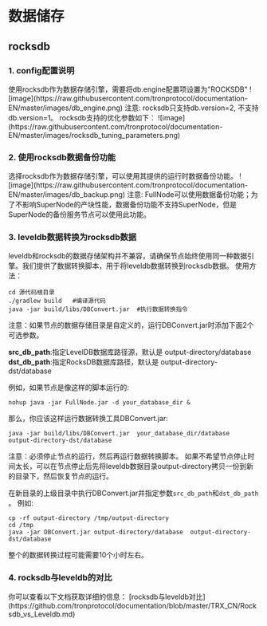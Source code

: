 # 数据储存

## rocksdb
<h3> 1. config配置说明 </h3>
 使用rocksdb作为数据存储引擎，需要将db.engine配置项设置为"ROCKSDB"
 ![image](https://raw.githubusercontent.com/tronprotocol/documentation-EN/master/images/db_engine.png)
 注意: rocksdb只支持db.version=2, 不支持db.version=1。
 rocksdb支持的优化参数如下：
 ![image](https://raw.githubusercontent.com/tronprotocol/documentation-EN/master/images/rocksdb_tuning_parameters.png)

<h3> 2. 使用rocksdb数据备份功能 </h3>
 选择rocksdb作为数据存储引擎，可以使用其提供的运行时数据备份功能。
 ![image](https://raw.githubusercontent.com/tronprotocol/documentation-EN/master/images/db_backup.png)
 注意: FullNode可以使用数据备份功能；为了不影响SuperNode的产块性能，数据备份功能不支持SuperNode，但是SuperNode的备份服务节点可以使用此功能。

<h3> 3. leveldb数据转换为rocksdb数据 </h3>
  leveldb和rocksdb的数据存储架构并不兼容，请确保节点始终使用同一种数据引擎。我们提供了数据转换脚本，用于将leveldb数据转换到rocksdb数据。
  使用方法：

```text
cd 源代码根目录
./gradlew build   #编译源代码
java -jar build/libs/DBConvert.jar  #执行数据转换指令
```
  注意：如果节点的数据存储目录是自定义的，运行DBConvert.jar时添加下面2个可选参数。

  <b>src_db_path</b>:指定LevelDB数据库路径源，默认是 output-directory/database
  <b>dst_db_path</b>:指定RocksDB数据库路径，默认是 output-directory-dst/database

  例如，如果节点是像这样的脚本运行的:
```text
nohup java -jar FullNode.jar -d your_database_dir &
```
  那么，你应该这样运行数据转换工具DBConvert.jar:
```text
java -jar build/libs/DBConvert.jar  your_database_dir/database  output-directory-dst/database
```
  注意：必须停止节点的运行，然后再运行数据转换脚本。
  如果不希望节点停止时间太长，可以在节点停止后先将leveldb数据目录output-directory拷贝一份到新的目录下，然后恢复节点的运行。

  在新目录的上级目录中执行DBConvert.jar并指定参数`src_db_path`和`dst_db_path` 。
  例如:
```text
cp -rf output-directory /tmp/output-directory
cd /tmp
java -jar DBConvert.jar output-directory/database  output-directory-dst/database
```
  整个的数据转换过程可能需要10个小时左右。

<h3> 4. rocksdb与leveldb的对比 </h3>
你可以查看以下文档获取详细的信息：
[rocksdb与leveldb对比](https://github.com/tronprotocol/documentation/blob/master/TRX_CN/Rocksdb_vs_Leveldb.md)
